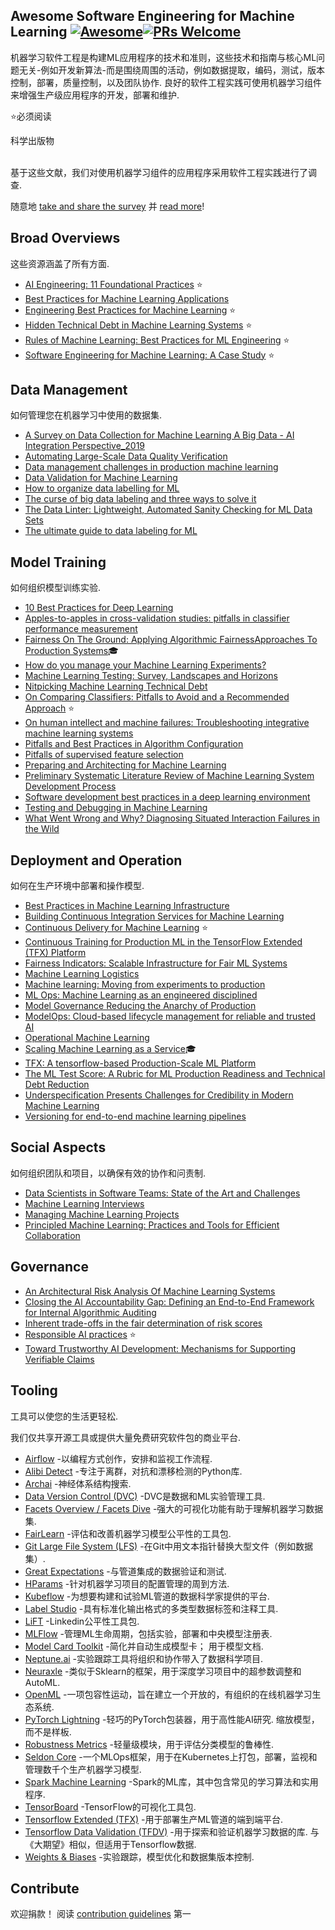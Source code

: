 <div class="github-widget" data-repo="SE-ML/awesome-seml"></div>

## Awesome Software Engineering for Machine Learning [![Awesome](https://awesome.re/badge-flat2.svg)](https://awesome.re)[![PRs Welcome](https://img.shields.io/badge/PRs-welcome-brightgreen.svg?style=flat-square)](https://github.com/SE-ML/awesome-seml/blob/master/contributing.md)

机器学习软件工程是构建ML应用程序的技术和准则，这些技术和指南与核心ML问题无关-例如开发新算法-而是围绕周围的活动，例如数据提取，编码，测试，版本控制，部署，质量控制，以及团队协作.
良好的软件工程实践可使用机器学习组件来增强生产级应用程序的开发，部署和维护.

⭐必须阅读

 科学出版物


<br>
基于这些文献，我们对使用机器学习组件的应用程序采用软件工程实践进行了调查.


随意地 [take and share the survey](https://se-ml.github.io/survey) 并 [read more](https://se-ml.github.io/practices)!





## Broad Overviews

这些资源涵盖了所有方面.
- [AI Engineering: 11 Foundational Practices](https://resources.sei.cmu.edu/asset_files/WhitePaper/2019_019_001_634648.pdf) ⭐
- [Best Practices for Machine Learning Applications](https://pdfs.semanticscholar.org/2869/6212a4a204783e9dd3953f06e103c02c6972.pdf)
- [Engineering Best Practices for Machine Learning](https://se-ml.github.io/practices/) ⭐
- [Hidden Technical Debt in Machine Learning Systems](https://papers.nips.cc/paper/5656-hidden-technical-debt-in-machine-learning-systems.pdf) ⭐
- [Rules of Machine Learning: Best Practices for ML Engineering](https://developers.google.com/machine-learning/guides/rules-of-ml) ⭐
- [Software Engineering for Machine Learning: A Case Study](https://www.microsoft.com/en-us/research/publication/software-engineering-for-machine-learning-a-case-study/) ⭐


## Data Management

如何管理您在机器学习中使用的数据集.

- [A Survey on Data Collection for Machine Learning A Big Data - AI Integration Perspective_2019](https://deepai.org/publication/a-survey-on-data-collection-for-machine-learning-a-big-data-ai-integration-perspective) 
- [Automating Large-Scale Data Quality Verification](http://www.vldb.org/pvldb/vol11/p1781-schelter.pdf) 
- [Data management challenges in production machine learning](https://static.googleusercontent.com/media/research.google.com/en//pubs/archive/46178.pdf)
- [Data Validation for Machine Learning](https://mlsys.org/Conferences/2019/doc/2019/167.pdf) 
- [How to organize data labelling for ML](https://www.altexsoft.com/blognp/datascience/how-to-organize-data-labeling-for-machine-learning-approaches-and-tools/)
- [The curse of big data labeling and three ways to solve it](https://aws.amazon.com/blogs/apn/the-curse-of-big-data-labeling-and-three-ways-to-solve-it/)
- [The Data Linter: Lightweight, Automated Sanity Checking for ML Data Sets](http://learningsys.org/nips17/assets/papers/paper_19.pdf) 
- [The ultimate guide to data labeling for ML](https://www.cloudfactory.com/data-labeling-guide)


## Model Training

如何组织模型训练实验.

- [10 Best Practices for Deep Learning](https://nanonets.com/blog/10-best-practices-deep-learning/#track-model-experiments)
- [Apples-to-apples in cross-validation studies: pitfalls in classifier performance measurement](https://dl.acm.org/doi/abs/10.1145/1882471.1882479) 
- [Fairness On The Ground: Applying Algorithmic FairnessApproaches To Production Systems](https://scontent-amt2-1.xx.fbcdn.net/v/t39.8562-6/159714417_1180893265647073_4215201353052552221_n.pdf?_nc_cat=111&ccb=1-3&_nc_sid=ae5e01&_nc_ohc=6WFnNMmyp68AX95bRHk&_nc_ht=scontent-amt2-1.xx&oh=7a548f822e659b7bb2f58a511c30ee19&oe=606F33AD)🎓
- [How do you manage your Machine Learning Experiments?](https://medium.com/@hadyelsahar/how-do-you-manage-your-machine-learning-experiments-ab87508348ac)
- [Machine Learning Testing: Survey, Landscapes and Horizons](https://arxiv.org/pdf/1906.10742.pdf) 
- [Nitpicking Machine Learning Technical Debt](https://matthewmcateer.me/blog/machine-learning-technical-debt/)
- [On Comparing Classifiers: Pitfalls to Avoid and a Recommended Approach](https://link.springer.com/article/10.1023/A:1009752403260) ⭐
- [On human intellect and machine failures: Troubleshooting integrative machine learning systems](https://arxiv.org/pdf/1611.08309.pdf) 
- [Pitfalls and Best Practices in Algorithm Configuration](https://www.jair.org/index.php/jair/article/download/11420/26488/) 
- [Pitfalls of supervised feature selection](https://academic.oup.com/bioinformatics/article/26/3/440/213774) 
- [Preparing and Architecting for Machine Learning](https://www.gartner.com/en/documents/3889770/preparing-and-architecting-for-machine-learning-2018-upd)
- [Preliminary Systematic Literature Review of Machine Learning System Development Process](https://arxiv.org/abs/1910.05528) 
- [Software development best practices in a deep learning environment](https://towardsdatascience.com/software-development-best-practices-in-a-deep-learning-environment-a1769e9859b1)
- [Testing and Debugging in Machine Learning](https://developers.google.com/machine-learning/testing-debugging)
- [What Went Wrong and Why? Diagnosing Situated Interaction Failures in the Wild](https://www.microsoft.com/en-us/research/publication/what-went-wrong-and-why-diagnosing-situated-interaction-failures-in-the-wild/) 


## Deployment and Operation

如何在生产环境中部署和操作模型.

- [Best Practices in Machine Learning Infrastructure](https://algorithmia.com/blog/best-practices-in-machine-learning-infrastructure)
- [Building Continuous Integration Services for Machine Learning](http://pages.cs.wisc.edu/~wentaowu/papers/kdd20-ci-for-ml.pdf) 
- [Continuous Delivery for Machine Learning](https://martinfowler.com/articles/cd4ml.html) ⭐
- [Continuous Training for Production ML in the TensorFlow Extended (TFX) Platform](https://www.usenix.org/system/files/opml19papers-baylor.pdf) 
- [Fairness Indicators: Scalable Infrastructure for Fair ML Systems](https://ai.googleblog.com/2019/12/fairness-indicators-scalable.html) 
- [Machine Learning Logistics](https://mapr.com/ebook/machine-learning-logistics/)
- [Machine learning: Moving from experiments to production](https://blog.codecentric.de/en/2019/03/machine-learning-experiments-production/)
- [ML Ops: Machine Learning as an engineered disciplined](https://towardsdatascience.com/ml-ops-machine-learning-as-an-engineering-discipline-b86ca4874a3f)
- [Model Governance Reducing the Anarchy of Production](https://www.usenix.org/conference/atc18/presentation/sridhar) 
- [ModelOps: Cloud-based lifecycle management for reliable and trusted AI](http://hummer.io/docs/2019-ic2e-modelops.pdf)
- [Operational Machine Learning](https://www.kdnuggets.com/2018/04/operational-machine-learning-successful-mlops.html)
- [Scaling Machine Learning as a Service](http://proceedings.mlr.press/v67/li17a/li17a.pdf)🎓
- [TFX: A tensorflow-based Production-Scale ML Platform](https://dl.acm.org/doi/pdf/10.1145/3097983.3098021?download=true) 
- [The ML Test Score: A Rubric for ML Production Readiness and Technical Debt Reduction](https://research.google/pubs/pub46555/) 
- [Underspecification Presents Challenges for Credibility in Modern Machine Learning](https://arxiv.org/abs/2011.03395) 
- [Versioning for end-to-end machine learning pipelines](https://doi.org/10.1145/3076246.3076248) 



## Social Aspects

如何组织团队和项目，以确保有效的协作和问责制.

- [Data Scientists in Software Teams: State of the Art and Challenges](http://web.cs.ucla.edu/~miryung/Publications/tse2017-datascientists.pdf) 
- [Machine Learning Interviews](https://github.com/chiphuyen/machine-learning-systems-design/blob/master/build/build1/consolidated.pdf)
- [Managing Machine Learning Projects](https://d1.awsstatic.com/whitepapers/aws-managing-ml-projects.pdf)
- [Principled Machine Learning: Practices and Tools for Efficient Collaboration](https://dev.to/robogeek/principled-machine-learning-4eho)


## Governance
- [An Architectural Risk Analysis Of Machine Learning Systems](https://berryvilleiml.com/docs/ara.pdf) 
- [Closing the AI Accountability Gap: Defining an End-to-End Framework for Internal Algorithmic Auditing](https://dl.acm.org/doi/pdf/10.1145/3351095.3372873) 
- [Inherent trade-offs in the fair determination of risk scores](https://arxiv.org/abs/1609.05807) 
- [Responsible AI practices](https://ai.google/responsibilities/responsible-ai-practices/) ⭐
- [Toward Trustworthy AI Development: Mechanisms for Supporting Verifiable Claims](https://arxiv.org/abs/2004.07213)

## Tooling

工具可以使您的生活更轻松.

我们仅共享开源工具或提供大量免费研究软件包的商业平台.

- [Airflow](https://airflow.apache.org/) -以编程方式创作，安排和监视工作流程.
- [Alibi Detect](https://github.com/SeldonIO/alibi-detect) -专注于离群，对抗和漂移检测的Python库.
- [Archai](https://github.com/microsoft/archai) -神经体系结构搜索.
- [Data Version Control (DVC)](https://dvc.org/) -DVC是数据和ML实验管理工具.
- [Facets Overview / Facets Dive](https://pair-code.github.io/facets/) -强大的可视化功能有助于理解机器学习数据集.
- [FairLearn](https://fairlearn.github.io/) -评估和改善机器学习模型公平性的工具包.
- [Git Large File System (LFS)](https://git-lfs.github.com/) -在Git中用文本指针替换大型文件（例如数据集）.
- [Great Expectations](https://github.com/great-expectations/great_expectations) -与管道集成的数据验证和测试.
- [HParams](https://github.com/PetrochukM/HParams) -针对机器学习项目的配置管理的周到方法.
- [Kubeflow](https://www.kubeflow.org/) -为想要构建和试验ML管道的数据科学家提供的平台.
- [Label Studio](https://github.com/heartexlabs/label-studio) -具有标准化输出格式的多类型数据标签和注释工具.
- [LiFT](https://github.com/linkedin/LiFT) -Linkedin公平性工具包.
- [MLFlow](https://mlflow.org/) -管理ML生命周期，包括实验，部署和中央模型注册表.
- [Model Card Toolkit](https://github.com/tensorflow/model-card-toolkit)  -简化并自动生成模型卡； 用于模型文档.
- [Neptune.ai](https://neptune.ai/) -实验跟踪工具将组织和协作带入了数据科学项目.
- [Neuraxle](https://github.com/Neuraxio/Neuraxle) -类似于Sklearn的框架，用于深度学习项目中的超参数调整和AutoML.
- [OpenML](https://www.openml.org) -一项包容性运动，旨在建立一个开放的，有组织的在线机器学习生态系统.
- [PyTorch Lightning](https://github.com/PyTorchLightning/pytorch-lightning)  -轻巧的PyTorch包装器，用于高性能AI研究. 缩放模型，而不是样板.
- [Robustness Metrics](https://github.com/google-research/robustness_metrics) -轻量级模块，用于评估分类模型的鲁棒性.
- [Seldon Core](https://github.com/SeldonIO/seldon-core) -一个MLOps框架，用于在Kubernetes上打包，部署，监视和管理数千个生产机器学习模型.
- [Spark Machine Learning](https://spark.apache.org/mllib/) -Spark的ML库，其中包含常见的学习算法和实用程序.
- [TensorBoard](https://www.tensorflow.org/tensorboard/) -TensorFlow的可视化工具包.
- [Tensorflow Extended (TFX)](https://www.tensorflow.org/tfx/) -用于部署生产ML管道的端到端平台.
- [Tensorflow Data Validation (TFDV)](https://github.com/tensorflow/data-validation)  -用于探索和验证机器学习数据的库. 与《大期望》相似，但适用于Tensorflow数据.
- [Weights & Biases](https://www.wandb.com/) -实验跟踪，模型优化和数据集版本控制.


## Contribute

欢迎捐款！ 阅读 [contribution guidelines](https://github.com/SE-ML/awesome-seml/blob/master/contributing.md) 第一
